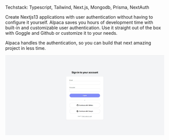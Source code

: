 Techstack: Typescript, Tailwind, Next.js, Mongodb, Prisma, NextAuth

Create Nextjs13 applications with user authentication without having to configure it yourself. Alpaca saves you hours of development time with built-in and customizable user authentication. Use it straight out of the box with Goggle and Github or customize it to your needs. 

Alpaca handles the authentication, so you can build that next amazing project in less time.

![Screenshot](./public/images//screenshot.jpg)
